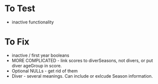 # To Test
* inactive functionality

# To Fix
* inactive / first year booleans
* MORE COMPLICATED - link scores to diverSeasons, not divers, or put diver ageGroup in score.
* Optional NULLs - get rid of them
* Diver - several meanings. Can include or exlcude Season information.
